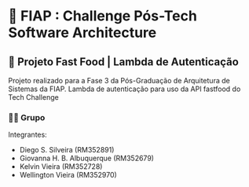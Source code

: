 # 🚀 FIAP : Challenge Pós-Tech Software Architecture
## 🍔 Projeto Fast Food | Lambda de Autenticação

Projeto realizado para a Fase 3 da Pós-Graduação de Arquitetura de Sistemas da FIAP. Lambda de autenticação para uso da API fastfood do Tech Challenge

### 👨‍🏫 Grupo

Integrantes:
- Diego S. Silveira (RM352891)
- Giovanna H. B. Albuquerque (RM352679)
- Kelvin Vieira (RM352728)
- Wellington Vieira (RM352970)
